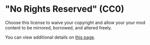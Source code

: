 # "No Rights Reserved" (CC0)

Choose this license to waive your copyright and allow your your mod content to be mirrored, borrowed, and altered freely.

You can view additional details on [this page](https://creativecommons.org/publicdomain/zero/1.0/).
